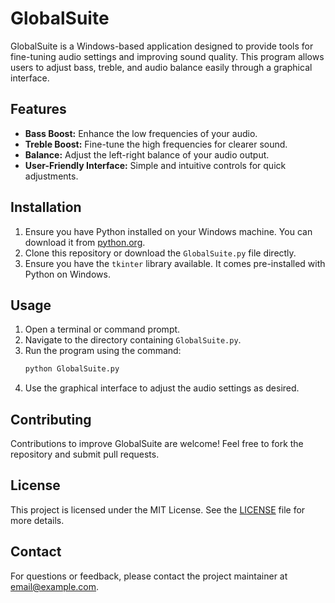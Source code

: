 # GlobalSuite

GlobalSuite is a Windows-based application designed to provide tools for fine-tuning audio settings and improving sound quality. This program allows users to adjust bass, treble, and audio balance easily through a graphical interface.

## Features

- **Bass Boost:** Enhance the low frequencies of your audio.
- **Treble Boost:** Fine-tune the high frequencies for clearer sound.
- **Balance:** Adjust the left-right balance of your audio output.
- **User-Friendly Interface:** Simple and intuitive controls for quick adjustments.

## Installation

1. Ensure you have Python installed on your Windows machine. You can download it from [python.org](https://www.python.org/).
2. Clone this repository or download the `GlobalSuite.py` file directly.
3. Ensure you have the `tkinter` library available. It comes pre-installed with Python on Windows.

## Usage

1. Open a terminal or command prompt.
2. Navigate to the directory containing `GlobalSuite.py`.
3. Run the program using the command:
   ```bash
   python GlobalSuite.py
   ```
4. Use the graphical interface to adjust the audio settings as desired.

## Contributing

Contributions to improve GlobalSuite are welcome! Feel free to fork the repository and submit pull requests.

## License

This project is licensed under the MIT License. See the [LICENSE](LICENSE) file for more details.

## Contact

For questions or feedback, please contact the project maintainer at [email@example.com](mailto:email@example.com).